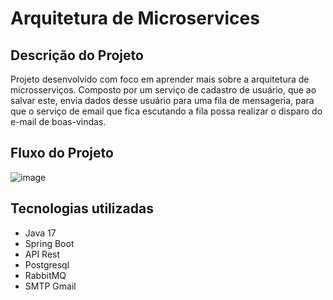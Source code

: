 <h1>Arquitetura de Microservices</h1>

## Descrição do Projeto
Projeto desenvolvido com foco em aprender mais sobre a arquitetura de microsserviços. Composto por um serviço de cadastro de 
usuário, que ao salvar este, envia dados desse usuário para uma fila de mensageria, para que o serviço de email que fica escutando a fila
possa realizar o disparo do e-mail de boas-vindas.

## Fluxo do Projeto
![image](https://github.com/ThaisRMBatista/MicroservicesUserEmail/assets/91470017/ad94c772-dbec-4166-b53b-809f64f46eb0)

## Tecnologias utilizadas
- Java 17
- Spring Boot
- API Rest
- Postgresql
- RabbitMQ
- SMTP Gmail
